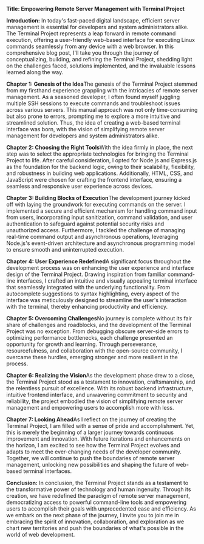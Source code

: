 **Title: Empowering Remote Server Management with Terminal Project**

**Introduction:** In today's fast-paced digital landscape, efficient server management is essential for developers and system administrators alike. The Terminal Project represents a leap forward in remote command execution, offering a user-friendly web-based interface for executing Linux commands seamlessly from any device with a web browser. In this comprehensive blog post, I'll take you through the journey of conceptualizing, building, and refining the Terminal Project, shedding light on the challenges faced, solutions implemented, and the invaluable lessons learned along the way.

**Chapter 1: Genesis of the Idea**The genesis of the Terminal Project stemmed from my firsthand experience grappling with the intricacies of remote server management. As a seasoned developer, I often found myself juggling multiple SSH sessions to execute commands and troubleshoot issues across various servers. This manual approach was not only time-consuming but also prone to errors, prompting me to explore a more intuitive and streamlined solution. Thus, the idea of creating a web-based terminal interface was born, with the vision of simplifying remote server management for developers and system administrators alike.

**Chapter 2: Choosing the Right Tools**With the idea firmly in place, the next step was to select the appropriate technologies for bringing the Terminal Project to life. After careful consideration, I opted for Node.js and Express.js as the foundation for the backend logic, owing to their scalability, flexibility, and robustness in building web applications. Additionally, HTML, CSS, and JavaScript were chosen for crafting the frontend interface, ensuring a seamless and responsive user experience across devices.

**Chapter 3: Building Blocks of Execution**The development journey kicked off with laying the groundwork for executing commands on the server. I implemented a secure and efficient mechanism for handling command input from users, incorporating input sanitization, command validation, and user authentication to safeguard against potential security risks and unauthorized access. Furthermore, I tackled the challenge of managing real-time command output and asynchronous operations, leveraging Node.js's event-driven architecture and asynchronous programming model to ensure smooth and uninterrupted execution.

**Chapter 4: User Experience Redefined**A significant focus throughout the development process was on enhancing the user experience and interface design of the Terminal Project. Drawing inspiration from familiar command-line interfaces, I crafted an intuitive and visually appealing terminal interface that seamlessly integrated with the underlying functionality. From autocomplete suggestions to syntax highlighting, every aspect of the interface was meticulously designed to streamline the user's interaction with the terminal, thereby enhancing productivity and efficiency.

**Chapter 5: Overcoming Challenges**No journey is complete without its fair share of challenges and roadblocks, and the development of the Terminal Project was no exception. From debugging obscure server-side errors to optimizing performance bottlenecks, each challenge presented an opportunity for growth and learning. Through perseverance, resourcefulness, and collaboration with the open-source community, I overcame these hurdles, emerging stronger and more resilient in the process.

**Chapter 6: Realizing the Vision**As the development phase drew to a close, the Terminal Project stood as a testament to innovation, craftsmanship, and the relentless pursuit of excellence. With its robust backend infrastructure, intuitive frontend interface, and unwavering commitment to security and reliability, the project embodied the vision of simplifying remote server management and empowering users to accomplish more with less.

**Chapter 7: Looking Ahead**As I reflect on the journey of creating the Terminal Project, I am filled with a sense of pride and accomplishment. Yet, this is merely the beginning of a larger journey towards continuous improvement and innovation. With future iterations and enhancements on the horizon, I am excited to see how the Terminal Project evolves and adapts to meet the ever-changing needs of the developer community. Together, we will continue to push the boundaries of remote server management, unlocking new possibilities and shaping the future of web-based terminal interfaces.

**Conclusion:** In conclusion, the Terminal Project stands as a testament to the transformative power of technology and human ingenuity. Through its creation, we have redefined the paradigm of remote server management, democratizing access to powerful command-line tools and empowering users to accomplish their goals with unprecedented ease and efficiency. As we embark on the next phase of the journey, I invite you to join me in embracing the spirit of innovation, collaboration, and exploration as we chart new territories and push the boundaries of what's possible in the world of web development.
